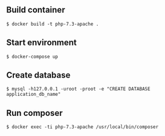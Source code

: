 ## Build container

```
$ docker build -t php-7.3-apache .
```

## Start environment

```
$ docker-compose up
```

## Create database

```
$ mysql -h127.0.0.1 -uroot -proot -e "CREATE DATABASE application_db_name"
```

## Run composer

```
$ docker exec -ti php-7.3-apache /usr/local/bin/composer
```

